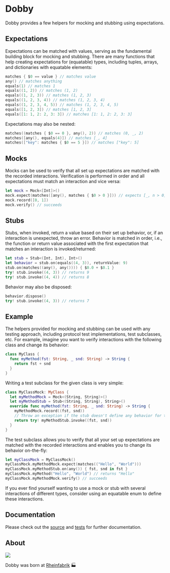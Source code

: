 # Dobby

Dobby provides a few helpers for mocking and stubbing using expectations.

## Expectations

Expectations can be matched with values, serving as the fundamental building block for mocking and stubbing. There are many functions that help creating expectations for (equatable) types, including tuples, arrays, and dictionaries with equatable elements:

```swift
matches { $0 == value } // matches value
any() // matches anything
equals(1) // matches 1
equals((1, 2)) // matches (1, 2)
equals((1, 2, 3)) // matches (1, 2, 3)
equals((1, 2, 3, 4)) // matches (1, 2, 3, 4)
equals((1, 2, 3, 4, 5)) // matches (1, 2, 3, 4, 5)
equals([1, 2, 3]) // matches [1, 2, 3]
equals([1: 1, 2: 2, 3: 3]) // matches [1: 1, 2: 2, 3: 3]
```

Expectations may also be nested:

```swift
matches((matches { $0 == 0 }, any(), 2)) // matches (0, _, 2)
matches([any(), equals(4)]) // matches [_, 4]
matches(["key": matches { $0 == 5 }]) // matches ["key": 5]
```

## Mocks

Mocks can be used to verify that all set up expectations are matched with the recorded interactions. Verification is performed in order and all expectations must match an interaction and vice versa:

```swift
let mock = Mock<[Int]>()
mock.expect(matches([any(), matches { $0 > 0 }])) // expects [_, n > 0]
mock.record([0, 1])
mock.verify() // succeeds
```

## Stubs

Stubs, when invoked, return a value based on their set up behavior, or, if an interaction is unexpected, throw an error. Behavior is matched in order, i.e., the function or return value associated with the first expectation that matches an interaction is invoked/returned:

```swift
let stub = Stub<(Int, Int), Int>()
let behavior = stub.on(equals((4, 3)), returnValue: 9)
stub.on(matches((any(), any()))) { $0.0 + $0.1 }
try! stub.invoke((4, 3)) // returns 9
try! stub.invoke((4, 4)) // returns 8
```

Behavior may also be disposed:

```swift
behavior.dispose()
try! stub.invoke((4, 3)) // returns 7
```

## Example

The helpers provided for mocking and stubbing can be used with any testing approach, including protocol test implementations, test subclasses, etc. For example, imagine you want to verify interactions with the following class and change its behavior:

```swift
class MyClass {
  func myMethod(fst: String, _ snd: String) -> String {
    return fst + snd
  }
}
```

Writing a test subclass for the given class is very simple:

```swift
class MyClassMock: MyClass {
  let myMethodMock = Mock<(String, String)>()
  let myMethodStub = Stub<(String, String), String>()
  override func myMethod(fst: String, _ snd: String) -> String {
    myMethodMock.record((fst, snd))
    // Throw an exception if the stub doesn't define any behavior for the interaction.
    return try! myMethodStub.invoke((fst, snd))
  }
}
```

The test subclass allows you to verify that all your set up expectations are matched with the recorded interactions and enables you to change its behavior on-the-fly:

```swift
let myClassMock = MyClassMock()
myClassMock.myMethodMock.expect(matches(("Hello", "World")))
myClassMock.myMethodStub.on(any()) { fst, snd in fst }
myClassMock.myMethod("Hello", "World") // returns "Hello"
myClassMock.myMethodMock.verify() // succeeds
```

If you ever find yourself wanting to use a mock or stub with several interactions of different types, consider using an equatable enum to define these interactions.

## Documentation

Please check out the [source](https://github.com/rheinfabrik/Dobby/tree/master/Dobby) and [tests](https://github.com/rheinfabrik/Dobby/tree/master/DobbyTests) for further documentation.

## About

![](https://cloud.githubusercontent.com/assets/926377/8927635/28afa5de-3519-11e5-8d50-4f474eb2a57f.gif)

Dobby was born at [Rheinfabrik](http://www.rheinfabrik.de) 🏭
